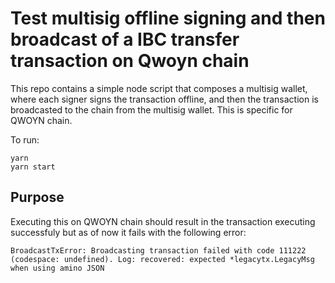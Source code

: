 # Test multisig offline signing and then broadcast of a IBC transfer transaction on Qwoyn chain

This repo contains a simple node script that composes a multisig wallet, where each signer signs the transaction offline, and then the transaction is broadcasted to the chain from the multisig wallet.
This is specific for QWOYN chain.

To run:

```
yarn
yarn start
```

## Purpose

Executing this on QWOYN chain should result in the transaction executing successfuly but as of now it fails with the following error:

```
BroadcastTxError: Broadcasting transaction failed with code 111222 (codespace: undefined). Log: recovered: expected *legacytx.LegacyMsg when using amino JSON
```

